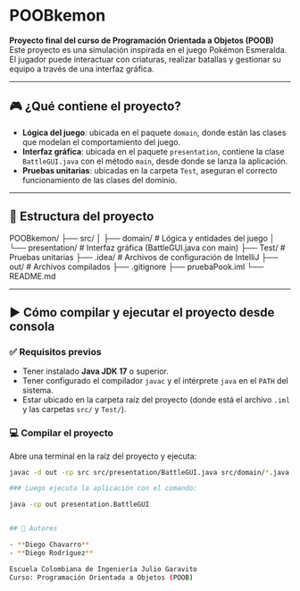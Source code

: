 # POOBkemon

**Proyecto final del curso de Programación Orientada a Objetos (POOB)**  
Este proyecto es una simulación inspirada en el juego Pokémon Esmeralda. El jugador puede interactuar con criaturas, realizar batallas y gestionar su equipo a través de una interfaz gráfica.

---

## 🎮 ¿Qué contiene el proyecto?

- **Lógica del juego**: ubicada en el paquete `domain`, donde están las clases que modelan el comportamiento del juego.
- **Interfaz gráfica**: ubicada en el paquete `presentation`, contiene la clase `BattleGUI.java` con el método `main`, desde donde se lanza la aplicación.
- **Pruebas unitarias**: ubicadas en la carpeta `Test`, aseguran el correcto funcionamiento de las clases del dominio.

---

## 📁 Estructura del proyecto

POOBkemon/
├── src/
│ ├── domain/ # Lógica y entidades del juego
│ └── presentation/ # Interfaz gráfica (BattleGUI.java con main)
├── Test/ # Pruebas unitarias
├── .idea/ # Archivos de configuración de IntelliJ
├── out/ # Archivos compilados
├── .gitignore
├── pruebaPook.iml
└── README.md


---

## ▶️ Cómo compilar y ejecutar el proyecto desde consola

### ✅ Requisitos previos

- Tener instalado **Java JDK 17** o superior.
- Tener configurado el compilador `javac` y el intérprete `java` en el `PATH` del sistema.
- Estar ubicado en la carpeta raíz del proyecto (donde está el archivo `.iml` y las carpetas `src/` y `Test/`).

### 💻 Compilar el proyecto

Abre una terminal en la raíz del proyecto y ejecuta:

```bash
javac -d out -cp src src/presentation/BattleGUI.java src/domain/*.java

### Luego ejecuta la aplicación con el comando:

java -cp out presentation.BattleGUI


## 👥 Autores

- **Diego Chavarro**
- **Diego Rodríguez**

Escuela Colombiana de Ingeniería Julio Garavito  
Curso: Programación Orientada a Objetos (POOB)
